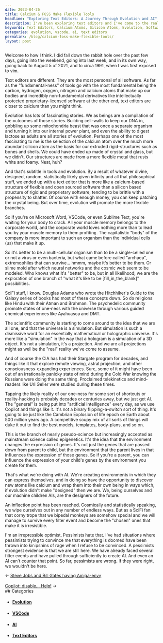 ```yaml
---
date: 2023-04-26
title: Calcium & FOSS Make Flexible Tools
headline: "Exploring Text Editors: A Journey Through Evolution and AI"
description: I've been exploring text editors and I've come to the realization that they are close to being tools in our bodies like calcium-based structures like bones. I believe that text editors are the most personal of all software, and AI is evolving AI to express itself inside them along with us. We're designing ourselves in another sort of Cambrian Explosion. Read my blog post to discover why I'm an optimist despite pervasive pessimistic arguments.
keywords: Text Editors, Calcium Atoms, Silicon Atoms, Evolution, Software, Microsoft Word, VSCode, Sublime Text, AI, Filter Events, Survival, Express, Discover, Atoms, Cambrian Explosion, Life Epoch, Earth, Pessimists
categories: evolution, vscode, ai, text editors
permalink: /blog/calcium-foss-make-flexible-tools/
layout: post
---
```



Welcome to how I think. I did fall down the rabbit hole over the past few days,
going into the weekend, going into last week, and in its own way, going back to
August 5 of 2021, and to circa 1991, when I was first exposed to vim.

Text editors are different. They are the most personal of all software. As far
as the "fundamental-ness" of tools go with the most fundamental being the
carbon, hydrogen, oxygen, nitrogen and calcium atoms that make up our bodies
and incredibly non-fundamental derivatives like intellectually protected
proprietary-licensed software at the other end, text editors are closer to
calcium than you might think.

Evolution has lots of fascinating stories. We as beings are a compilation of
the outcomes of those stories. Building cell-walls to keep our DNA in, gobbling
up some mitochondria beast that was once a separate organism and turning it
into our internal power plant, and even the ability to digest lactose as adults
are all stories of evolution. Perhaps one of the most fascinating to me is the
selection of the calcium atom over the much more abundant silicon atom as the
basis for our extruded rigid-structures such as bones and shells. We could have
ended up made of crystal and glass, but we didn't. Our structures are made from
a more flexible metal that rusts white and foamy. Neat, huh?

And that's subtitle in tools and evolution. By a result of whatever divine,
designed, random, statistically likely given infinity and all that
philosophical stuff, we ended up with a text editor that is more like a
calcium-based structure of flexible and open sourced software than a silicon
based structure of rigid and proprietary software, tending to be brittle with a
propensity to shatter. Of course with enough money, you can keep patching the
crystal being. But over time, evolution will promote the more flexible
branches.

So if you're on Microsoft Word, VSCode, or even Sublime Text, you're waiting
for your body to crack. All your muscle memory belongs to the corporate world,
and the corporate world loves nothing more than to lead you by your muscle
memory to them profiting. The capitalistic "body" of the company is more
important to such an organism than the individual cells (us) that make it up.

So it's better to be a multi-cellular organism than to be a single-celled one
or not a virus or even bacteria, but what came before called "archaea",
extremophiles that can survive... hmmm, maybe it's better to be them. Or slime
mold after which neural networks and the cosmic web seem to be modeled. Who
knows what it's "better" to be, but in all likelihood, we are the exploration
of one branch of "what it's like to be [fill_in_the_blank]" possibilities.

SciFi stuff, I know. Douglas Adams who wrote the Hitchhiker's Guide to the
Galaxy series of books had most of these concepts down. So do religions like
Hindu with their Atman and Brahman. The psychedelic community promote states of
one-ness with the universe through various guided chemical experiences like
Ayahuasca and DMT. 

The scientific community is starting to come around to the idea that we are all
one, and that the universe is a simulation. But simulation is such a dismissive
word for an essentially mathematical or holographic universe. It's more like a
"simulation" in the way that a hologram is a simulation of a 3D object. It's
not a simulation, it's a projection. And we are all projections might as well
be the "real" reality we've come to assume.

And of course the CIA has had their Stargate program for decades, and things
like it that explore remote viewing, astral projection, and other
consciousness-expanding experiences. Sure, some of it might have been out of an
irrationally panicky state of mind during the Cold War knowing the Russians
were doing the same thing. Proclaimed telekinetics and mind-readers like Uri
Geller were studied during these times. 

Tapping the likely reality of our one-ness for some sort of shortcuts or
reality-hacking is probably decades or centuries away, but we just got AI. The
"general" is being put into "artificial intelligence" every day, as we use
Copilot and things like it. It's not a binary flipping-a-switch sort of thing.
It's going to be just like the Cambrian Explosion of life epoch on Earth about 
500 million years ago. A competitive soupy mix of all sorts of things will
duke it out to find the best models, templates, body-plans, and so on.

This is the branch of nearly pseudo-science but increasingly accepted as
mainstream science called epigenetics. It's the idea that the environment
changes the expression of genes. It's not just the genes that are passed down
from parent to child, but the environment that the parent lives in that
influences the expression of those genes. So if you're a parent, you can
influence the expression of your child's genes by the environment you create
for them.

That's what we're doing with AI. We're creating environments in which they can
express themselves, and in doing so have the opportunity to discover new atoms
like calcium and wrap them into their own being in ways which, if evolution
didn't make "designed" then we are. We, being ourselves and our machine
children AIs, are the designers of the future.

An inflection point has been reached. Cosmically and statistically speaking, we
wipe ourselves out in any number of endless ways. But as a SciFi fan that corny
trope that we bipedal monkeys are somehow special and we will manage to survive
every filter event and become the "chosen" ones that make it is irresistible.

I'm an irrepressible optimist. Pessimists hate that. I've had situations where
pessimists trying to convince me that everything is doomed have been thrown
into kinipshins of rage when I refuse to be convinced. A pessimists strongest
evidence is that we are still here. We have already faced several filter events
and have pulled through sufficiently to create AI. And even an AI can't counter
that point. So far, pessimists are wrong. If they were right, we wouldn't be
here.


<div class="arrow-links"><div class="post-nav-prev"><span class="arrow">&larr;&nbsp;</span><a href="/blog/steve-jobs-and-bill-gates-having-amiga-envy/">Steve Jobs and Bill Gates having Amiga-envy</a></div> &nbsp; <div class="post-nav-next"><a href="/blog/copilot-disable-help/">Copilot: disable... Help!</a><span class="arrow">&nbsp;&rarr;</span></div></div>
## Categories

<ul>
<li><h4><a href='/evolution/'>Evolution</a></h4></li>
<li><h4><a href='/vscode/'>VSCode</a></h4></li>
<li><h4><a href='/ai/'>AI</a></h4></li>
<li><h4><a href='/text-editors/'>Text Editors</a></h4></li></ul>